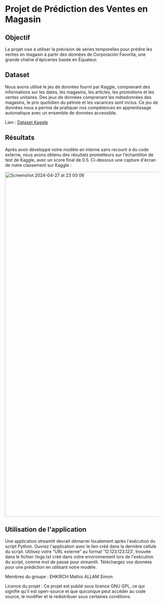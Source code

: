 # Projet de Prédiction des Ventes en Magasin

## Objectif
Le projet vise à utiliser la prévision de séries temporelles pour prédire les ventes en magasin à partir des données de Corporación Favorita, une grande chaîne d'épiceries basée en Équateur.

## Dataset
Nous avons utilisé le jeu de données fourni par Kaggle, comprenant des informations sur les dates, les magasins, les articles, les promotions et les ventes unitaires. Des jeux de données comprenant les métadonnées des magasins, le prix quotidien du pétrole et les vacances sont inclus. Ce jeu de données nous a permis de pratiquer nos compétences en apprentissage automatique avec un ensemble de données accessible.

Lien : [Dataset Kaggle](https://www.kaggle.com/competitions/store-sales-time-series-forecasting/overview)

## Résultats
Après avoir développé notre modèle en interne sans recourir à du code externe, nous avons obtenu des résultats prometteurs sur l'échantillon de test de Kaggle, avec un score final de 0.5. Ci-dessous une capture d'écran de notre classement sur Kaggle :

<img width="1127" alt="Screenshot 2024-04-27 at 23 00 06" src="https://github.com/mathisehkirch/projetml/assets/161879747/f5975e05-3bf6-489a-9ecf-a18db3c97482">

## Utilisation de l'application
Une application streamlit devrait démarrer localement après l'exécution du script Python. Ouvrez l'application avec le lien créé dans la dernière cellule du script. Utilisez votre "URL externe" au format '12.123.123.123', trouvée dans le fichier /logs.txt créé dans votre environnement lors de l'exécution du script, comme mot de passe pour streamlit. Téléchargez vos données pour une prédiction en utilisant notre modèle.


Membres du groupe : EHKIRCH Mathis ALLAM Simon

Licence du projet : Ce projet est publié sous licence GNU GPL, ce qui signifie qu'il est open-source et que quiconque peut accéder au code source, le modifier et le redistribuer sous certaines conditions.
